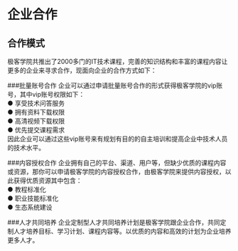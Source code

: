 # 企业合作
## 合作模式
极客学院共推出了2000多门的IT技术课程，完善的知识结构和丰富的课程内容让更多的企业来寻求合作，现面向企业的合作方式如下：

###批量账号合作
企业可以通过申请批量账号合作的形式获得极客学院的vip账号，其中vip账号权限如下：<br>
  ● 享受技术问答服务<br>
  ● 拥有资料下载权限<br>
  ● 高清视频下载权限<br>
  ● 优先提交课程需求<br>
因此企业可以通过这些vip账号来有规划有目的的自主培训和提高企业中技术人员的技术水平。

###内容授权合作
企业拥有自己的平台、渠道、用户等，但缺少优质的课程内容或资源，那你可以申请极客学院的内容授权合作，由极客学院来提供内容授权，以此获得优质资源其中包含：<br>
  ● 教程标准化<br>
  ● 职业技能标准化<br>
  ● 生态系统建设<br>

###人才共同培养
企业定制型人才共同培养计划是极客学院跟企业合作，共同定制人才培养目标、学习计划、课程内容等。以优质的内容和高效的计划为企业培养更多人才。
